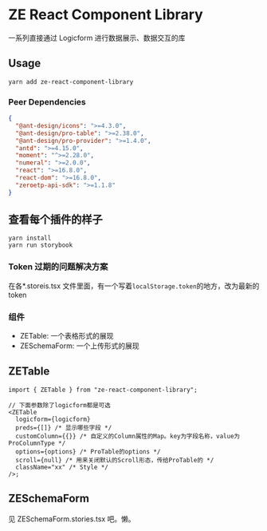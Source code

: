 # ZE React Component Library

一系列直接通过 Logicform 进行数据展示、数据交互的库

## Usage

```
yarn add ze-react-component-library
```

### Peer Dependencies

```json
{
  "@ant-design/icons": ">=4.3.0",
  "@ant-design/pro-table": ">=2.38.0",
  "@ant-design/pro-provider": ">=1.4.0",
  "antd": ">=4.15.0",
  "moment": "^>=2.28.0",
  "numeral": ">=2.0.0",
  "react": ">=16.8.0",
  "react-dom": ">=16.8.0",
  "zeroetp-api-sdk": ">=1.1.8"
}
```

## 查看每个插件的样子

```shell
yarn install
yarn run storybook
```

### Token 过期的问题解决方案

在各\*.storeis.tsx 文件里面，有一个写着`localStorage.token`的地方，改为最新的 token

### 组件

- ZETable: 一个表格形式的展现
- ZESchemaForm: 一个上传形式的展现

## ZETable

```tsx
import { ZETable } from "ze-react-component-library";

// 下面参数除了logicform都是可选
<ZETable
  logicform={logicform}
  preds={[]} /* 显示哪些字段 */
  customColumn={{}} /* 自定义的Column属性的Map。key为字段名称，value为ProColumnType */
  options={options} /* ProTable的options */
  scroll={null} /* 用来关闭默认的Scroll形态，传给ProTable的 */
  className="xx" /* Style */
/>;
```

## ZESchemaForm

见 ZESchemaForm.stories.tsx 吧。懒。
